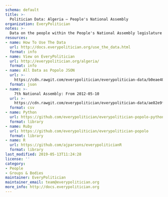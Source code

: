 ```yaml
---
schema: default
title: >-
  Politician Data: Algeria — People's National Assembly
organization: EveryPolitician
notes: >-
  Data on the people within the People's National Assembly legislature of Algeria.
resources:
- name: How To Use The Data
  url: http://docs.everypolitician.org/use_the_data.html
  format: info
- name: View on EveryPolitician
  url: http://everypolitician.org/algeria/
  format: info
- name: All Data as Popolo JSON
  url: >-
    https://cdn.rawgit.com/everypolitician/everypolitician-data/b0eae4008edf1fdcac3cfa6ab39341d503649b23/data/Algeria/Majlis/ep-popolo-v1.0.json
  format: json
- name: >-
    7th National Assembly: From 2012-05-10
  url: >-
    https://cdn.rawgit.com/everypolitician/everypolitician-data/ae82e9f60e6eab96ecca5963c52b4494d17119bc/data/Algeria/Majlis/term-7.csv
  format: csv
- name: Python
  url: https://github.com/everypolitician/everypolitician-popolo-python
  format: library
- name: Ruby
  url: https://github.com/everypolitician/everypolitician-popolo
  format: library
- name: R
  url: https://github.com/ajparsons/everypoliticianR
  format: library
last_modified: 2019-05-13T11:24:28
license: ''
category:
- People
- Groups & Bodies
maintainer: EveryPolitician
maintainer_email: team@everypolitician.org
more_info: http://docs.everypolitician.org
---
```

